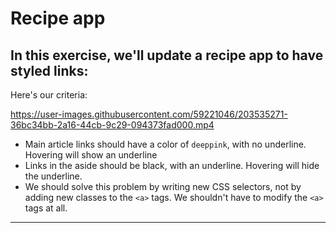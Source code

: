 # Recipe app

## In this exercise, we'll update a recipe app to have styled links:

Here's our criteria:

https://user-images.githubusercontent.com/59221046/203535271-36bc34bb-2a16-44cb-9c29-094373fad000.mp4

- Main article links should have a color of `deeppink`, with no underline. Hovering will show an underline
- Links in the aside should be black, with an underline. Hovering will hide the underline.
- We should solve this problem by writing new CSS selectors, not by adding new classes to the `<a>` tags. We shouldn't have to modify the `<a>` tags at all.
------